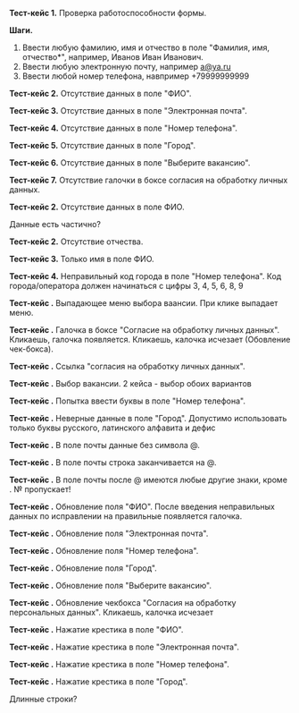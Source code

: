 __Тест-кейс 1.__ Проверка работоспособности формы.

__Шаги.__
1. Ввести любую фамилию, имя и отчество в поле "Фамилия, имя, отчество*", например, Иванов Иван Иванович.
2. Ввести любую электронную почту, например a@ya.ru
3. Ввести любой номер телефона, навпример +79999999999



__Тест-кейс 2.__ Отсутствие данных в поле "ФИО".

__Тест-кейс 3.__ Отсутствие данных в поле "Электронная почта".

__Тест-кейс 4.__ Отсутствие данных в поле "Номер телефона".

__Тест-кейс 5.__ Отсутствие данных в поле "Город".

__Тест-кейс 6.__ Отсутствие данных в поле "Выберите вакансию".

__Тест-кейс 7.__ Отсутствие галочки в боксе согласия на обработку личных данных.

__Тест-кейс 2.__ Отсутствие данных в поле ФИО.

Данные есть частично? 

__Тест-кейс 2.__ Отсутствие отчества.

__Тест-кейс 3.__ Только имя в поле ФИО.

__Тест-кейс 4.__ Неправильный код города в поле "Номер телефона".
Код города/оператора должен начинаться с цифры 3, 4, 5, 6, 8, 9

__Тест-кейс .__ Выпадающее меню выбора ваансии.
При клике выпадает меню.

__Тест-кейс .__ Галочка в боксе "Согласие на обработку личных данных".
Кликаешь, галочка появляется.
Кликаешь, калочка исчезает (Обовление чек-бокса).

__Тест-кейс .__ Ссылка "согласия на обработку личных данных".

__Тест-кейс .__ Выбор вакансии.
2 кейса - выбор обоих вариантов

__Тест-кейс .__ Попытка ввести буквы в поле "Номер телефона".

__Тест-кейс .__ Неверные данные в поле "Город".
Допустимо использовать только буквы русского, латинского алфавита и дефис

__Тест-кейс .__ В поле почты данные без символа @.

__Тест-кейс .__ В поле почты строка заканчивается на @.

__Тест-кейс .__ В поле почты после @ имеются любые другие знаки, кроме .
№ пропускает!

__Тест-кейс .__ Обновление поля "ФИО".
После введения неправильных данных по исправлении на правильные появляется галочка.

__Тест-кейс .__ Обновление поля "Электронная почта".

__Тест-кейс .__ Обновление поля "Номер телефона".

__Тест-кейс .__ Обновление поля "Город".

__Тест-кейс .__ Обновление поля "Выберите вакансию".

__Тест-кейс .__ Обновление чекбокса "Согласия на обработку персональных данных".
Кликаешь, калочка исчезает 

__Тест-кейс .__ Нажатие крестика в поле "ФИО".

__Тест-кейс .__ Нажатие крестика в поле "Электронная почта".

__Тест-кейс .__ Нажатие крестика в поле "Номер телефона".

__Тест-кейс .__ Нажатие крестика в поле "Город".

Длинные строки?
